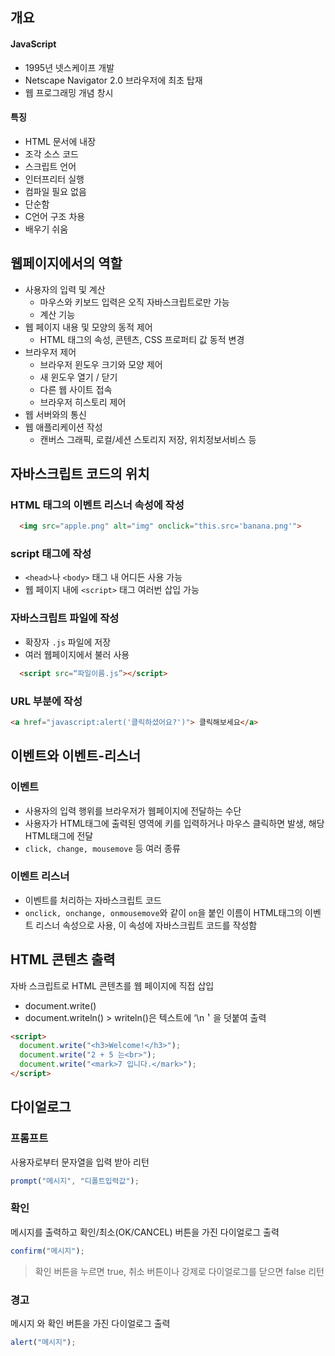개요
----

#### JavaScript

-	1995년 넷스케이프 개발
-	Netscape Navigator 2.0 브라우저에 최초 탑재
-	웹 프로그래밍 개념 창시

#### 특징

-	HTML 문서에 내장
-	조각 소스 코드
-	스크립트 언어
-	인터프리터 실행
-	컴파일 필요 없음
-	단순함
-	C언어 구조 차용
-	배우기 쉬움

웹페이지에서의 역할
-------------------

-	사용자의 입력 및 계산
	-	마우스와 키보드 입력은 오직 자바스크립트로만 가능
	-	계산 기능
-	웹 페이지 내용 및 모양의 동적 제어
	-	HTML 태그의 속성, 콘텐츠, CSS 프로퍼티 값 동적 변경
-	브라우저 제어
	-	브라우저 윈도우 크기와 모양 제어
	-	새 윈도우 열기 / 닫기
	-	다른 웹 사이트 접속
	-	브라우저 히스토리 제어
-	웹 서버와의 통신
-	웹 애플리케이션 작성
	-	캔버스 그래픽, 로컬/세션 스토리지 저장, 위치정보서비스 등

자바스크립트 코드의 위치
------------------------

### HTML 태그의 이벤트 리스너 속성에 작성

```html
  <img src="apple.png" alt="img" onclick="this.src='banana.png'">
```

### script 태그에 작성

-	`<head>`나 `<body>` 태그 내 어디든 사용 가능
-	웹 페이지 내에 `<script>` 태그 여러번 삽입 가능

### 자바스크립트 파일에 작성

-	확장자 `.js` 파일에 저장
-	여러 웹페이지에서 불러 사용

```HTML
  <script src=“파일이름.js”></script>
```

### URL 부분에 작성

```HTML
<a href="javascript:alert('클릭하셨어요?')"> 클릭해보세요</a>
```

이벤트와 이벤트-리스너
----------------------

### 이벤트

-	사용자의 입력 행위를 브라우저가 웹페이지에 전달하는 수단
-	사용자가 HTML태그에 출력된 영역에 키를 입력하거나 마우스 클릭하면 발생, 해당 HTML태그에 전달
-	`click, change, mousemove` 등 여러 종류

### 이벤트 리스너

-	이벤트를 처리하는 자바스크립트 코드
-	`onclick, onchange, onmousemove`와 같이 `on`을 붙인 이름이 HTML태그의 이벤트 리스너 속성으로 사용, 이 속성에 자바스크립트 코드를 작성함

HTML 콘텐츠 출력
----------------

자바 스크립트로 HTML 콘텐츠를 웹 페이지에 직접 삽입

-	document.write()
-	document.writeln() > writeln()은 텍스트에 ‘\n＇을 덧붙여 출력

```HTML
<script>
  document.write("<h3>Welcome!</h3>");
  document.write("2 + 5 는<br>");
  document.write("<mark>7 입니다.</mark>");
</script>
```

다이얼로그
----------

### 프롬프트

사용자로부터 문자열을 입력 받아 리턴

```js
prompt("메시지", "디폴트입력값");
```

### 확인

메시지를 출력하고 확인/최소(OK/CANCEL) 버튼을 가진 다이얼로그 출력

```js
confirm("메시지");
```

> 확인 버튼을 누르면 true, 취소 버튼이나 강제로 다이얼로그를 닫으면 false 리턴

### 경고

메시지 와 확인 버튼을 가진 다이얼로그 출력

```js
alert("메시지");
```
